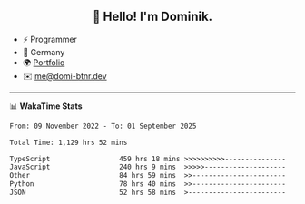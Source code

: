 <h2 align="center">👋 Hello! I'm Dominik.</h2>

- ⚡ Programmer
- 📍 Germany
- 🌍 [Portfolio](https://domi-btnr.dev)
- ✉️ [me@domi-btnr.dev](mailto://me@domi-btnr.dev)

---
📊 **WakaTime Stats**
<!--START_SECTION:waka-->

```txt
From: 09 November 2022 - To: 01 September 2025

Total Time: 1,129 hrs 52 mins

TypeScript                 459 hrs 18 mins >>>>>>>>>>---------------   40.65 %
JavaScript                 240 hrs 9 mins  >>>>>--------------------   21.26 %
Other                      84 hrs 59 mins  >>-----------------------   07.52 %
Python                     78 hrs 40 mins  >>-----------------------   06.96 %
JSON                       52 hrs 58 mins  >------------------------   04.69 %
```

<!--END_SECTION:waka-->
